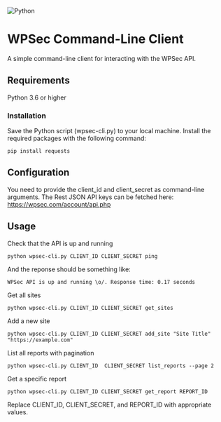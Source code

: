 ![Python](https://img.shields.io/badge/python-3670A0?style=for-the-badge&logo=python&logoColor=ffdd54)
# WPSec Command-Line Client
A simple command-line client for interacting with the WPSec API.

## Requirements
Python 3.6 or higher
### Installation
Save the Python script (wpsec-cli.py) to your local machine.
Install the required packages with the following command:
```
pip install requests
```
## Configuration

You need to provide the client_id and client_secret as command-line arguments. The Rest JSON API keys can be fetched here: https://wpsec.com/account/api.php

## Usage
Check that the API is up and running
```
python wpsec-cli.py CLIENT_ID CLIENT_SECRET ping
```

And the reponse should be something like:
```
WPSec API is up and running \o/. Response time: 0.17 seconds
```

Get all sites
```
python wpsec-cli.py CLIENT_ID CLIENT_SECRET get_sites
```
Add a new site
```
python wpsec-cli.py CLIENT_ID CLIENT_SECRET add_site "Site Title" "https://example.com"
```
List all reports with pagination
```
python wpsec-cli.py CLIENT_ID  CLIENT_SECRET list_reports --page 2
```
Get a specific report
```
python wpsec-cli.py CLIENT_ID CLIENT_SECRET get_report REPORT_ID
```
Replace CLIENT_ID, CLIENT_SECRET, and REPORT_ID with appropriate values.
